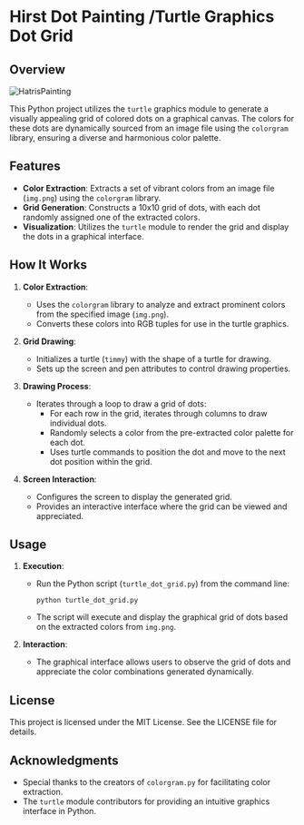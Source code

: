 # Hirst Dot Painting /Turtle Graphics Dot Grid

## Overview

![HatrisPainting](https://github.com/Amina-Sagheer/HirstPainting/assets/172102325/2a9d321e-6a88-406e-a3f8-7e3beca7d10d)

This Python project utilizes the `turtle` graphics module to generate a visually appealing grid of colored dots on a graphical canvas. The colors for these dots are dynamically sourced from an image file using the `colorgram` library, ensuring a diverse and harmonious color palette.

## Features

- **Color Extraction**: Extracts a set of vibrant colors from an image file (`img.png`) using the `colorgram` library.
- **Grid Generation**: Constructs a 10x10 grid of dots, with each dot randomly assigned one of the extracted colors.
- **Visualization**: Utilizes the `turtle` module to render the grid and display the dots in a graphical interface.

## How It Works

1. **Color Extraction**: 
   - Uses the `colorgram` library to analyze and extract prominent colors from the specified image (`img.png`).
   - Converts these colors into RGB tuples for use in the turtle graphics.

2. **Grid Drawing**:
   - Initializes a turtle (`timmy`) with the shape of a turtle for drawing.
   - Sets up the screen and pen attributes to control drawing properties.

3. **Drawing Process**:
   - Iterates through a loop to draw a grid of dots:
     - For each row in the grid, iterates through columns to draw individual dots.
     - Randomly selects a color from the pre-extracted color palette for each dot.
     - Uses turtle commands to position the dot and move to the next dot position within the grid.

4. **Screen Interaction**:
   - Configures the screen to display the generated grid.
   - Provides an interactive interface where the grid can be viewed and appreciated.

## Usage

1. **Execution**:
   - Run the Python script (`turtle_dot_grid.py`) from the command line:
     ```
     python turtle_dot_grid.py
     ```
   - The script will execute and display the graphical grid of dots based on the extracted colors from `img.png`.

2. **Interaction**:
   - The graphical interface allows users to observe the grid of dots and appreciate the color combinations generated dynamically.

## License

This project is licensed under the MIT License. See the LICENSE file for details.

## Acknowledgments

- Special thanks to the creators of `colorgram.py` for facilitating color extraction.
- The `turtle` module contributors for providing an intuitive graphics interface in Python.

